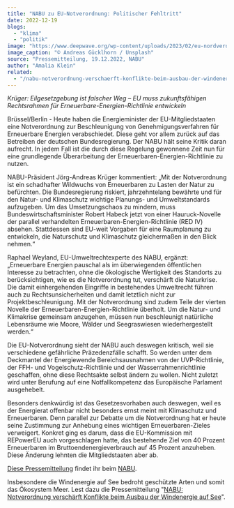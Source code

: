 ```yaml
---
title: "NABU zu EU-Notverordnung: Politischer Fehltritt"
date: 2022-12-19
blogs: 
  - "klima"
  - "politik"
image: "https://www.deepwave.org/wp-content/uploads/2023/02/eu-nordverordnung_erneuerbare_energien_solaranlage_offingen_andreas-gucklhorn-unsplash-scaled.jpg"
image_caption: "© Andreas Gücklhorn / Unsplash"
source: "Pressemitteilung, 19.12.2022, NABU"
author: "Amalia Klein"
related: 
  - "/nabu-notverordnung-verschaerft-konflikte-beim-ausbau-der-windenergie-auf-see/"
---
```


_Krüger: Eilgesetzgebung ist falscher Weg – EU muss zukunftsfähigen Rechtsrahmen für Erneuerbare-Energien-Richtlinie entwickeln_

Brüssel/Berlin - Heute haben die Energieminister der EU-Mitgliedstaaten eine Notverordnung zur Beschleunigung von Genehmigungsverfahren für Erneuerbare Energien verabschiedet. Diese geht vor allem zurück auf das Betreiben der deutschen Bundesregierung. Der NABU hält seine Kritik daran aufrecht. In jedem Fall ist die durch diese Regelung gewonnene Zeit nun für eine grundlegende Überarbeitung der Erneuerbaren-Energien-Richtlinie zu nutzen.

NABU-Präsident Jörg-Andreas Krüger kommentiert: „Mit der Notverordnung ist ein schadhafter Wildwuchs von Erneuerbaren zu Lasten der Natur zu befürchten. Die Bundesregierung riskiert, jahrzehntelang bewährte und für den Natur- und Klimaschutz wichtige Planungs- und Umweltstandards aufzugeben. Um das Umsetzungschaos zu mindern, muss Bundeswirtschaftsminister Robert Habeck jetzt von einer Hauruck-Novelle der parallel verhandelten Erneuerbaren-Energien-Richtlinie (RED IV) absehen. Stattdessen sind EU-weit Vorgaben für eine Raumplanung zu entwickeln, die Naturschutz und Klimaschutz gleichermaßen in den Blick nehmen.“

Raphael Weyland, EU-Umweltrechtexperte des NABU, ergänzt: „Erneuerbare Energien pauschal als im überwiegenden öffentlichen Interesse zu betrachten, ohne die ökologische Wertigkeit des Standorts zu berücksichtigen, wie es die Notverordnung tut, verschärft die Naturkrise. Die damit einhergehenden Eingriffe in bestehendes Umweltrecht führen auch zu Rechtsunsicherheiten und damit letztlich nicht zur Projektbeschleunigung. Mit der Notverordnung sind zudem Teile der vierten Novelle der Erneuerbaren-Energien-Richtlinie überholt. Um die Natur- und Klimakrise gemeinsam anzugehen, müssen nun beschleunigt natürliche Lebensräume wie Moore, Wälder und Seegraswiesen wiederhergestellt werden.“

Die EU-Notverordnung sieht der NABU auch deswegen kritisch, weil sie verschiedene gefährliche Präzedenzfälle schafft. So werden unter dem Deckmantel der Energiewende Bereichsausnahmen von der UVP-Richtlinie, der FFH- und Vogelschutz-Richtlinie und der Wasserrahmenrichtlinie geschaffen, ohne diese Rechtsakte selbst ändern zu wollen. Nicht zuletzt wird unter Berufung auf eine Notfallkompetenz das Europäische Parlament ausgehebelt.

Besonders denkwürdig ist das Gesetzesvorhaben auch deswegen, weil es der Energierat offenbar nicht besonders ernst meint mit Klimaschutz und Erneuerbaren. Denn parallel zur Debatte um die Notverordnung hat er heute seine Zustimmung zur Anhebung eines wichtigen Erneuerbaren-Zieles verweigert. Konkret ging es darum, dass die EU-Kommission mit REPowerEU auch vorgeschlagen hatte, das bestehende Ziel von 40 Prozent Erneuerbaren im Bruttoendenergieverbrauch auf 45 Prozent anzuheben. Diese Änderung lehnten die Mitgliedstaaten aber ab.

[Diese Pressemitteilung](https://www.nabu.de/presse/pressemitteilungen/index.php?popup=true&show=36552&db=presseservice) findet ihr beim [NABU](https://www.nabu.de/).

Insbesondere die Windenergie auf See bedroht geschützte Arten und somit das Ökosystem Meer. Lest dazu die Pressemitteilung "[NABU: Notverordnung verschärft Konflikte beim Ausbau der Windenergie auf See](https://www.deepwave.org/nabu-notverordnung-verschaerft-konflikte-beim-ausbau-der-windenergie-auf-see/)".
